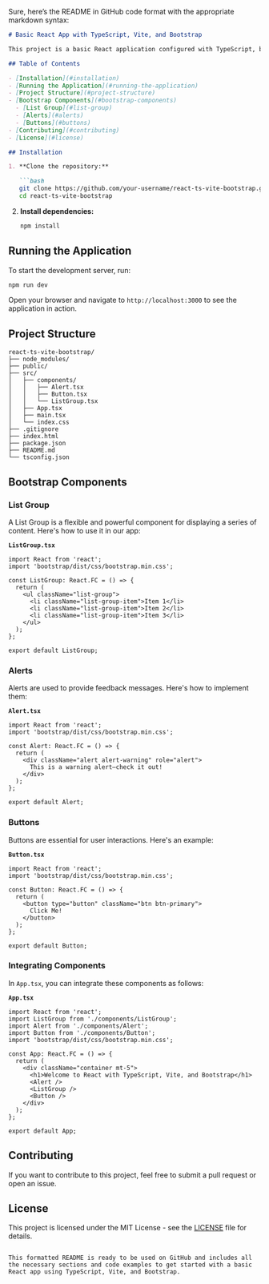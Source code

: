 Sure, here’s the README in GitHub code format with the appropriate markdown syntax:

```markdown
# Basic React App with TypeScript, Vite, and Bootstrap

This project is a basic React application configured with TypeScript, built using Vite, and styled with Bootstrap. It demonstrates the usage of some fundamental Bootstrap components: List Group, Alerts, and Buttons.

## Table of Contents

- [Installation](#installation)
- [Running the Application](#running-the-application)
- [Project Structure](#project-structure)
- [Bootstrap Components](#bootstrap-components)
  - [List Group](#list-group)
  - [Alerts](#alerts)
  - [Buttons](#buttons)
- [Contributing](#contributing)
- [License](#license)

## Installation

1. **Clone the repository:**

   ```bash
   git clone https://github.com/your-username/react-ts-vite-bootstrap.git
   cd react-ts-vite-bootstrap
   ```

2. **Install dependencies:**

   ```bash
   npm install
   ```

## Running the Application

To start the development server, run:

```bash
npm run dev
```

Open your browser and navigate to `http://localhost:3000` to see the application in action.

## Project Structure

```
react-ts-vite-bootstrap/
├── node_modules/
├── public/
├── src/
│   ├── components/
│   │   ├── Alert.tsx
│   │   ├── Button.tsx
│   │   └── ListGroup.tsx
│   ├── App.tsx
│   ├── main.tsx
│   └── index.css
├── .gitignore
├── index.html
├── package.json
├── README.md
└── tsconfig.json
```

## Bootstrap Components

### List Group

A List Group is a flexible and powerful component for displaying a series of content. Here's how to use it in our app:

**`ListGroup.tsx`**

```tsx
import React from 'react';
import 'bootstrap/dist/css/bootstrap.min.css';

const ListGroup: React.FC = () => {
  return (
    <ul className="list-group">
      <li className="list-group-item">Item 1</li>
      <li className="list-group-item">Item 2</li>
      <li className="list-group-item">Item 3</li>
    </ul>
  );
};

export default ListGroup;
```

### Alerts

Alerts are used to provide feedback messages. Here's how to implement them:

**`Alert.tsx`**

```tsx
import React from 'react';
import 'bootstrap/dist/css/bootstrap.min.css';

const Alert: React.FC = () => {
  return (
    <div className="alert alert-warning" role="alert">
      This is a warning alert—check it out!
    </div>
  );
};

export default Alert;
```

### Buttons

Buttons are essential for user interactions. Here's an example:

**`Button.tsx`**

```tsx
import React from 'react';
import 'bootstrap/dist/css/bootstrap.min.css';

const Button: React.FC = () => {
  return (
    <button type="button" className="btn btn-primary">
      Click Me!
    </button>
  );
};

export default Button;
```

### Integrating Components

In `App.tsx`, you can integrate these components as follows:

**`App.tsx`**

```tsx
import React from 'react';
import ListGroup from './components/ListGroup';
import Alert from './components/Alert';
import Button from './components/Button';
import 'bootstrap/dist/css/bootstrap.min.css';

const App: React.FC = () => {
  return (
    <div className="container mt-5">
      <h1>Welcome to React with TypeScript, Vite, and Bootstrap</h1>
      <Alert />
      <ListGroup />
      <Button />
    </div>
  );
};

export default App;
```

## Contributing

If you want to contribute to this project, feel free to submit a pull request or open an issue.

## License

This project is licensed under the MIT License - see the [LICENSE](LICENSE) file for details.
```

This formatted README is ready to be used on GitHub and includes all the necessary sections and code examples to get started with a basic React app using TypeScript, Vite, and Bootstrap.
